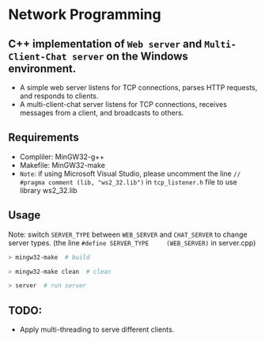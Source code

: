 # Network Programming

## C++ implementation of `Web server` and `Multi-Client-Chat server` on the Windows environment.

* A simple web server listens for TCP connections, parses HTTP requests, and responds to clients.
* A multi-client-chat server listens for TCP connections, receives messages from a client, and broadcasts to others.


## Requirements
* Compliler: MinGW32-g++
* Makefile: MinGW32-make
* `Note`: if using Microsoft Visual Studio, please uncomment the line  `// #pragma comment (lib, "ws2_32.lib")`  in `tcp_listener.h` file to use library ws2_32.lib

## Usage
Note: switch `SERVER_TYPE` between `WEB_SERVER` and `CHAT_SERVER` to change server types. (the line `#define SERVER_TYPE     (WEB_SERVER)` in server.cpp)
```bash
> mingw32-make  # build

> mingw32-make clean  # clean

> server  # run server

```

## TODO:
* Apply multi-threading to serve different clients.
